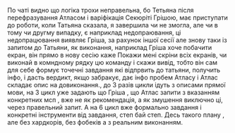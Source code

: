 
По чаті видно що логіка трохи неправельна, бо Тетьяна після перефразування Атласом і варіфікація Секюріті Грішою, має приступати до роботи, коли Татьяна сказала, я завершила чи не змогла, але чи в тому чи другму випадку, є наприклад недопраювання, ці недопрацювання виявляє Гріша, за рахунок іншої сесії але знову таки із запитом до Татьяни, як виконання, наприклад Гріша хоче побачити екран, він прямо в нову сесію каже Покажи мені скріни всіх екранів, чи виконай в комндному рядку цю команду і скажи вивід, тобто він сам для себе формує точечні завдання які відпрвить до татьяни, получить інфо, і дасть вердикт, якщо забракує, дає інфо пробем Атласу і Атлас складає опис на довиконання., до 3 разів цикли ідуть з описами прямої мови, на 3 цикл уже задають що Гріша , що Атлас запити з вказанням конкретних мсп , вже не як рекомендація, а як змушення виключно ці, через правельний запит. А на 6 цикл вже формально завдання і конкретні інструменти від завдання, степ бай степ.
Десь такого плану , але без хардкорів, без фобеків а з реальним виконанням.
